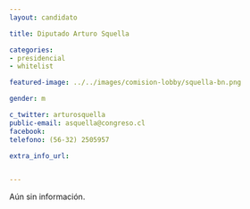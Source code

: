```yaml
---
layout: candidato

title: Diputado Arturo Squella

categories: 
- presidencial
- whitelist

featured-image: ../../images/comision-lobby/squella-bn.png

gender: m

c_twitter: arturosquella
public-email: asquella@congreso.cl
facebook: 
telefono: (56-32) 2505957

extra_info_url: 


---
```


Aún sin información.

